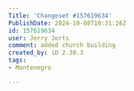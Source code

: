 ```yaml
---
Title: 'Changeset #157619634'
PublishDate: 2024-10-08T10:31:26Z
id: 157619634
user: Jerry Jorts
comment: added church building
created_by: iD 2.30.3
tags:
- Montenegro

---
```

